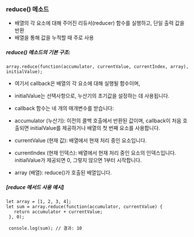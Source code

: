 ### reduce() 메소드
- 배열의 각 요소에 대해 주어진 리듀서(reducer) 함수를 실행하고, 단일 출력 값을 반환 
- 배열을 통해 값을 누적할 때 주로 사용

##### reduce() 메소드의 기본 구조: 
```
array.reduce(function(accumulator, currentValue, currentIndex, array), initialValue);
```

- 여기서 callback은 배열의 각 요소에 대해 실행될 함수이며, 
- initialValue는 선택사항으로, 누산기의 초기값을 설정하는 데 사용됩니다.

- callback 함수는 네 개의 매개변수를 받습니다:

- accumulator (누산기): 이전의 콜백 호출에서 반환된 값이며, callback이 처음 호출되면 initialValue를 제공하거나 배열의 첫 번째 요소를 사용합니다.
- currentValue (현재 값): 배열에서 현재 처리 중인 요소입니다.
- currentIndex (현재 인덱스): 배열에서 현재 처리 중인 요소의 인덱스입니다. initialValue가 제공되면 0, 그렇지 않으면 1부터 시작합니다.
- array (배열): reduce()가 호출된 배열입니다.



##### [reduce 메서드 사용 예시]
```
let array = [1, 2, 3, 4];
let sum = array.reduce(function(accumulator, currentValue) {
   return accumulator + currentValue;
 }, 0);

 console.log(sum); // 결과: 10
```
